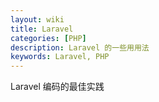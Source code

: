 ```yaml
---
layout: wiki
title: Laravel
categories: [PHP]
description: Laravel 的一些用用法
keywords: Laravel, PHP
---
```


<span class="ec ec-deer"></span><span class="ec ec-deer"></span><span class="ec ec-deer"></span> Laravel 编码的最佳实践


